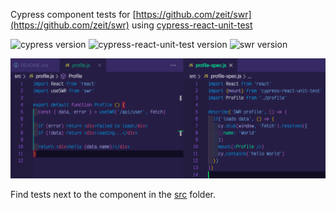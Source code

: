 Cypress component tests for [https://github.com/zeit/swr](https://github.com/zeit/swr) using [cypress-react-unit-test](https://github.com/bahmutov/cypress-react-unit-test)

![cypress version](https://img.shields.io/badge/cypress-5.5.0-brightgreen) ![cypress-react-unit-test version](https://img.shields.io/badge/cypress--react--unit--test-4.16.5-brightgreen) ![swr version](https://img.shields.io/badge/swr-0.3.6-brightgreen)

![Test code](images/test-code.png)

Find tests next to the component in the [src](src) folder.
